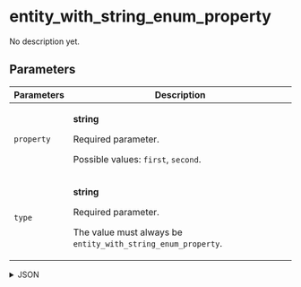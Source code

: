 # entity_with_string_enum_property
No description yet.

## Parameters
| Parameters | Description |
| --- | --- |
| `property` | <p>**string**</p><p>Required parameter.</p><p>Possible values: `first`, `second`.</p> |
| `type` | <p>**string**</p><p>Required parameter.</p><p>The value must always be `entity_with_string_enum_property`.</p> |

<details>
<summary>JSON</summary>

```json
{
  type*: "entity_with_string_enum_property",
  property*: "string"
}
```
</details>
